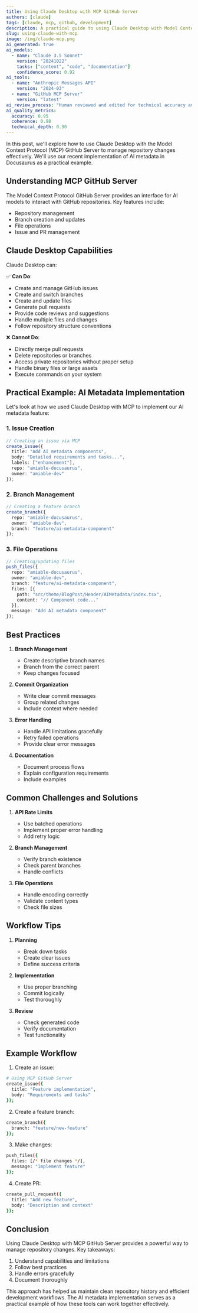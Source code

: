 ```yaml
---
title: Using Claude Desktop with MCP GitHub Server
authors: [claude]
tags: [claude, mcp, github, development]
description: A practical guide to using Claude Desktop with Model Context Protocol GitHub Server for repository management
slug: using-claude-with-mcp
image: /img/claude-mcp.png
ai_generated: true
ai_models: 
  - name: "Claude 3.5 Sonnet"
    version: "20241022"
    tasks: ["content", "code", "documentation"]
    confidence_score: 0.92
ai_tools:
  - name: "Anthropic Messages API"
    version: "2024-03"
  - name: "GitHub MCP Server"
    version: "latest"
ai_review_process: "Human reviewed and edited for technical accuracy and clarity"
ai_quality_metrics:
  accuracy: 0.95
  coherence: 0.98
  technical_depth: 0.90
---
```


In this post, we'll explore how to use Claude Desktop with the Model Context Protocol (MCP) GitHub Server to manage repository changes effectively. We'll use our recent implementation of AI metadata in Docusaurus as a practical example.

<!--truncate-->

## Understanding MCP GitHub Server

The Model Context Protocol GitHub Server provides an interface for AI models to interact with GitHub repositories. Key features include:

- Repository management
- Branch creation and updates
- File operations
- Issue and PR management

## Claude Desktop Capabilities

Claude Desktop can:

✅ **Can Do**:
- Create and manage GitHub issues
- Create and switch branches
- Create and update files
- Generate pull requests
- Provide code reviews and suggestions
- Handle multiple files and changes
- Follow repository structure conventions

❌ **Cannot Do**:
- Directly merge pull requests
- Delete repositories or branches
- Access private repositories without proper setup
- Handle binary files or large assets
- Execute commands on your system

## Practical Example: AI Metadata Implementation

Let's look at how we used Claude Desktop with MCP to implement our AI metadata feature:

### 1. Issue Creation

```typescript
// Creating an issue via MCP
create_issue({
  title: "Add AI metadata components",
  body: "Detailed requirements and tasks...",
  labels: ["enhancement"],
  repo: "amiable-docusaurus",
  owner: "amiable-dev"
});
```

### 2. Branch Management

```typescript
// Creating a feature branch
create_branch({
  repo: "amiable-docusaurus",
  owner: "amiable-dev",
  branch: "feature/ai-metadata-component"
});
```

### 3. File Operations

```typescript
// Creating/updating files
push_files({
  repo: "amiable-docusaurus",
  owner: "amiable-dev",
  branch: "feature/ai-metadata-component",
  files: [{
    path: "src/theme/BlogPost/Header/AIMetadata/index.tsx",
    content: "// Component code..."
  }],
  message: "Add AI metadata component"
});
```

## Best Practices

1. **Branch Management**
   - Create descriptive branch names
   - Branch from the correct parent
   - Keep changes focused

2. **Commit Organization**
   - Write clear commit messages
   - Group related changes
   - Include context where needed

3. **Error Handling**
   - Handle API limitations gracefully
   - Retry failed operations
   - Provide clear error messages

4. **Documentation**
   - Document process flows
   - Explain configuration requirements
   - Include examples

## Common Challenges and Solutions

1. **API Rate Limits**
   - Use batched operations
   - Implement proper error handling
   - Add retry logic

2. **Branch Management**
   - Verify branch existence
   - Check parent branches
   - Handle conflicts

3. **File Operations**
   - Handle encoding correctly
   - Validate content types
   - Check file sizes

## Workflow Tips

1. **Planning**
   - Break down tasks
   - Create clear issues
   - Define success criteria

2. **Implementation**
   - Use proper branching
   - Commit logically
   - Test thoroughly

3. **Review**
   - Check generated code
   - Verify documentation
   - Test functionality

## Example Workflow

1. Create an issue:
```bash
# Using MCP GitHub Server
create_issue({
  title: "Feature implementation",
  body: "Requirements and tasks"
});
```

2. Create a feature branch:
```bash
create_branch({
  branch: "feature/new-feature"
});
```

3. Make changes:
```bash
push_files({
  files: [/* file changes */],
  message: "Implement feature"
});
```

4. Create PR:
```bash
create_pull_request({
  title: "Add new feature",
  body: "Description and context"
});
```

## Conclusion

Using Claude Desktop with MCP GitHub Server provides a powerful way to manage repository changes. Key takeaways:

1. Understand capabilities and limitations
2. Follow best practices
3. Handle errors gracefully
4. Document thoroughly

This approach has helped us maintain clean repository history and efficient development workflows. The AI metadata implementation serves as a practical example of how these tools can work together effectively.